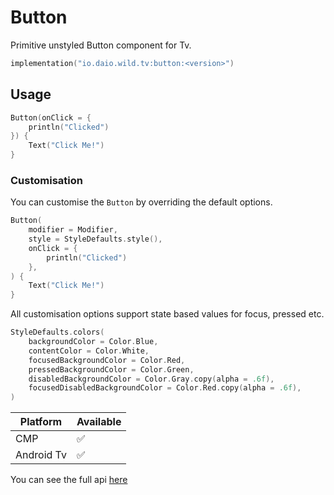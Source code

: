 # Button

Primitive unstyled Button component for Tv.

```kotlin
implementation("io.daio.wild.tv:button:<version>")
```

## Usage

```kotlin
Button(onClick = {
    println("Clicked")
}) {
    Text("Click Me!")
}

```

### Customisation

You can customise the `Button` by overriding the default options.

```kotlin
Button(
    modifier = Modifier,
    style = StyleDefaults.style(),
    onClick = {
        println("Clicked")
    },
) {
    Text("Click Me!")
}
```

All customisation options support state based values for focus, pressed etc.

```kotlin
StyleDefaults.colors(
    backgroundColor = Color.Blue,
    contentColor = Color.White,
    focusedBackgroundColor = Color.Red,
    pressedBackgroundColor = Color.Green,
    disabledBackgroundColor = Color.Gray.copy(alpha = .6f),
    focusedDisabledBackgroundColor = Color.Red.copy(alpha = .6f),
)
```

| Platform   | Available |
|------------|-----------|
| CMP        | ✅         |
| Android Tv | ✅         |

You can see the full api [here](https://todo.link)

